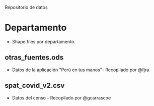 Repositorio de datos

# Departamento
  - Shape files por departamento. 
  
## otras_fuentes.ods

  - Datos de la aplicación "Perú en tus manos"- Recopilado por @fjra

## spat_covid_v2.csv 

  - Datos del censo - Recopilado por @gcarrascoe